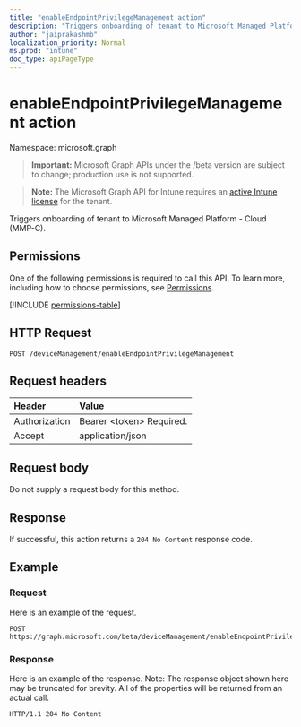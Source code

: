 ```yaml
---
title: "enableEndpointPrivilegeManagement action"
description: "Triggers onboarding of tenant to Microsoft Managed Platform - Cloud (MMP-C)."
author: "jaiprakashmb"
localization_priority: Normal
ms.prod: "intune"
doc_type: apiPageType
---
```


# enableEndpointPrivilegeManagement action

Namespace: microsoft.graph

> **Important:** Microsoft Graph APIs under the /beta version are subject to change; production use is not supported.

> **Note:** The Microsoft Graph API for Intune requires an [active Intune license](https://go.microsoft.com/fwlink/?linkid=839381) for the tenant.

Triggers onboarding of tenant to Microsoft Managed Platform - Cloud (MMP-C).

## Permissions
One of the following permissions is required to call this API. To learn more, including how to choose permissions, see [Permissions](/graph/permissions-reference).

<!-- { "blockType": "permissions", "name": "intune_deviceconfig_devicemanagement_enableendpointprivilegemanagement" } -->
[!INCLUDE [permissions-table](../includes/permissions/intune-deviceconfig-devicemanagement-enableendpointprivilegemanagement-permissions.md)]

## HTTP Request
<!-- {
  "blockType": "ignored"
}
-->
``` http
POST /deviceManagement/enableEndpointPrivilegeManagement
```

## Request headers
|Header|Value|
|:---|:---|
|Authorization|Bearer &lt;token&gt; Required.|
|Accept|application/json|

## Request body
Do not supply a request body for this method.

## Response
If successful, this action returns a `204 No Content` response code.

## Example

### Request
Here is an example of the request.
``` http
POST https://graph.microsoft.com/beta/deviceManagement/enableEndpointPrivilegeManagement
```

### Response
Here is an example of the response. Note: The response object shown here may be truncated for brevity. All of the properties will be returned from an actual call.
``` http
HTTP/1.1 204 No Content
```
